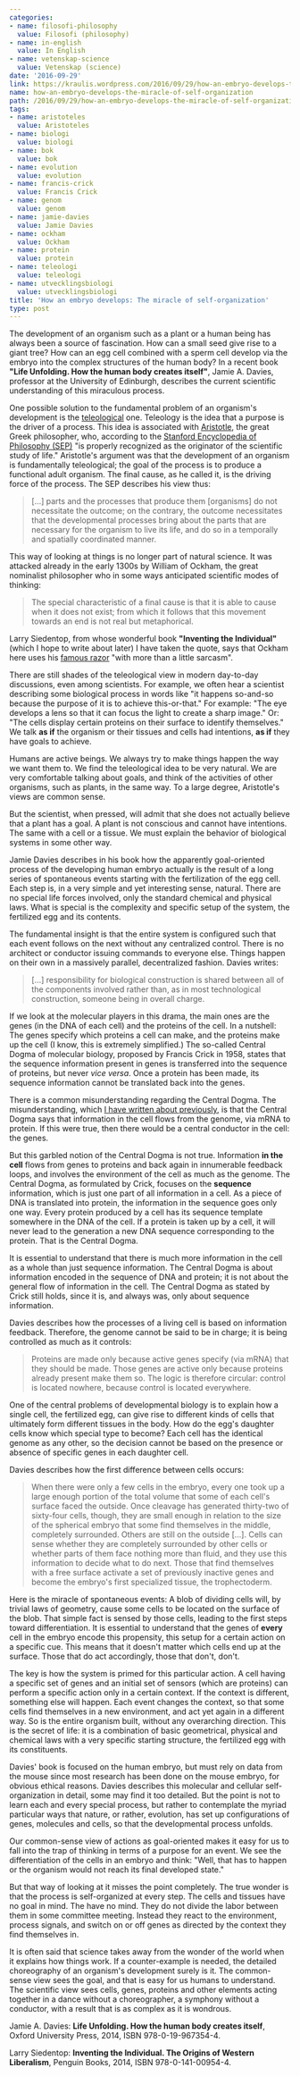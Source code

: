 ```yaml
---
categories:
- name: filosofi-philosophy
  value: Filosofi (philosophy)
- name: in-english
  value: In English
- name: vetenskap-science
  value: Vetenskap (science)
date: '2016-09-29'
link: https://kraulis.wordpress.com/2016/09/29/how-an-embryo-develops-the-miracle-of-self-organization/
name: how-an-embryo-develops-the-miracle-of-self-organization
path: /2016/09/29/how-an-embryo-develops-the-miracle-of-self-organization/
tags:
- name: aristoteles
  value: Aristoteles
- name: biologi
  value: biologi
- name: bok
  value: bok
- name: evolution
  value: evolution
- name: francis-crick
  value: Francis Crick
- name: genom
  value: genom
- name: jamie-davies
  value: Jamie Davies
- name: ockham
  value: Ockham
- name: protein
  value: protein
- name: teleologi
  value: teleologi
- name: utvecklingsbiologi
  value: utvecklingsbiologi
title: 'How an embryo develops: The miracle of self-organization'
type: post
---
```

The development of an organism such as a plant or a human being has always been a source of fascination. How can a small seed give rise to a giant tree? How can an egg cell combined with a sperm cell develop via the embryo into the complex structures of the human body? In a recent book **"Life Unfolding. How the human body creates itself"**, Jamie A. Davies, professor at the University of Edinburgh, describes the current scientific understanding of this miraculous process.

One possible solution to the fundamental problem of an organism's development is the [teleological](https://en.wikipedia.org/wiki/Teleology) one. Teleology is the idea that a purpose is the driver of a process. This idea is associated with [Aristotle](https://en.wikipedia.org/wiki/Aristotle), the great Greek philosopher, who, according to the [Stanford Encyclopedia of Philosophy (SEP)](http://plato.stanford.edu/entries/aristotle-biology/) "is properly recognized as the originator of the scientific study of life." Aristotle's argument was that the development of an organism is fundamentally teleological; the goal of the process is to produce a functional adult organism. The final cause, as he called it, is the driving force of the process. The SEP describes his view thus:

> [...] parts and the processes that produce them [organisms] do not necessitate the outcome; on the contrary, the outcome necessitates that the developmental processes bring about the parts that are necessary for the organism to live its life, and do so in a temporally and spatially coordinated manner.



This way of looking at things is no longer part of natural science. It was attacked already in the early 1300s by William of Ockham, the great nominalist philosopher who in some ways anticipated scientific modes of thinking:

> The special characteristic of a final cause is that it is able to cause when it does not exist; from which it follows that this movement towards an end is not real but metaphorical.

Larry Siedentop, from whose wonderful book **"Inventing the Individual"** (which I hope to write about later) I have taken the quote, says that Ockham here uses his [famous razor](https://en.wikipedia.org/wiki/Occam%27s_razor) "with more than a little sarcasm".

There are still shades of the teleological view in modern day-to-day discussions, even among scientists. For example, we often hear a scientist describing some biological process in words like "it happens so-and-so because the purpose of it is to achieve this-or-that." For example: "The eye develops a lens so that it can focus the light to create a sharp image." Or: "The cells display certain proteins on their surface to identify themselves." We talk **as if** the organism or their tissues and cells had intentions, **as if** they have goals to achieve.

Humans are active beings. We always try to make things happen the way we want them to. We find the teleological idea to be very natural. We are very comfortable talking about goals, and think of the activities of other organisms, such as plants, in the same way. To a large degree, Aristotle's views are common sense.

But the scientist, when pressed, will admit that she does not actually believe that a plant has a goal. A plant is not conscious and cannot have intentions. The same with a cell or a tissue. We must explain the behavior of biological systems in some other way.

Jamie Davies describes in his book how the apparently goal-oriented process of the developing human embryo actually is the result of a long series of spontaneous events starting with the fertilization of the egg cell. Each step is, in a very simple and yet interesting sense, natural. There are no special life forces involved, only the standard chemical and physical laws. What is special is the complexity and specific setup of the system, the fertilized egg and its contents.

The fundamental insight is that the entire system is configured such that each event follows on the next without any centralized control. There is no architect or conductor issuing commands to everyone else. Things happen on their own in a massively parallel, decentralized fashion. Davies writes:

> [...] responsibility for biological construction is shared between all of the components involved rather than, as in most technological construction, someone being in overall charge.

If we look at the molecular players in this drama, the main ones are the genes (in the DNA of each cell) and the proteins of the cell. In a nutshell: The genes specify which proteins a cell can make, and the proteins make up the cell (I know, this is extremely simplified.) The so-called Central Dogma of molecular biology, proposed by Francis Crick in 1958, states that the sequence information present in genes is transferred into the sequence of proteins, but never *vice versa*. Once a protein has been made, its sequence information cannot be translated back into the genes.

There is a common misunderstanding regarding the Central Dogma. The misunderstanding, which [I have written about previously](/2015/11/04/why-do-so-many-scientists-misunderstand-the-central-dogma-of-molecular-biology/), is that the Central Dogma says that information in the cell flows from the genome, via mRNA to protein. If this were true, then there would be a central conductor in the cell: the genes.

But this garbled notion of the Central Dogma is not true. Information **in the cell** flows from genes to proteins and back again in innumerable feedback loops, and involves the environment of the cell as much as the genome. The Central Dogma, as formulated by Crick, focuses on the **sequence** information, which is just one part of all information in a cell. As a piece of DNA is translated into protein, the information in the sequence goes only one way. Every protein produced by a cell has its sequence template somewhere in the DNA of the cell. If a protein is taken up by a cell, it will never lead to the generation a new DNA sequence corresponding to the protein. That is the Central Dogma.

It is essential to understand that there is much more information in the cell as a whole than just sequence information. The Central Dogma is about information encoded in the sequence of DNA and protein; it is not about the general flow of information in the cell. The Central Dogma as stated by Crick still holds, since it is, and always was, only about sequence information.

Davies describes how the processes of a living cell is based on information feedback. Therefore, the genome cannot be said to be in charge; it is being controlled as much as it controls:

> Proteins are made only because active genes specify (via mRNA) that they should be made. Those genes are active only because proteins already present make them so. The logic is therefore circular: control is located nowhere, because control is located everywhere.

One of the central problems of developmental biology is to explain how a single cell, the fertilized egg, can give rise to different kinds of cells that ultimately form different tissues in the body. How do the egg's daughter cells know which special type to become? Each cell has the identical genome as any other, so the decision cannot be based on the presence or absence of specific genes in each daughter cell.

Davies describes how the first difference between cells occurs:

> When there were only a few cells in the embryo, every one took up a large enough portion of the total volume that some of each cell's surface faced the outside. Once cleavage has generated thirty-two of sixty-four cells, though, they are small enough in relation to the size of the spherical embryo that some find themselves in the middle, completely surrounded. Others are still on the outside [...]. Cells can sense whether they are completely surrounded by other cells or whether parts of them face nothing more than fluid, and they use this information to decide what to do next. Those that find themselves with a free surface activate a set of previously inactive genes and become the embryo's first specialized tissue, the trophectoderm.

Here is the miracle of spontaneous events: A blob of dividing cells will, by trivial laws of geometry, cause some cells to be located on the surface of the blob. That simple fact is sensed by those cells, leading to the first steps toward differentiation. It is essential to understand that the genes of **every** cell in the embryo encode this propensity, this setup for a certain action on a specific cue. This means that it doesn't matter which cells end up at the surface. Those that do act accordingly, those that don't, don't.

The key is how the system is primed for this particular action. A cell having a specific set of genes and an initial set of sensors (which are proteins) can perform a specific action only in a certain context. If the context is different, something else will happen. Each event changes the context, so that some cells find themselves in a new environment, and act yet again in a different way. So is the entire organism built, without any overarching direction. This is the secret of life: it is a combination of basic geometrical, physical and chemical laws with a very specific starting structure, the fertilized egg with its constituents.

Davies' book is focused on the human embryo, but must rely on data from the mouse since most research has been done on the mouse embryo, for obvious ethical reasons. Davies describes this molecular and cellular self-organization in detail, some may find it too detailed. But the point is not to learn each and every special process, but rather to contemplate the myriad particular ways that nature, or rather, evolution, has set up configurations of genes, molecules and cells, so that the developmental process unfolds.

Our common-sense view of actions as goal-oriented makes it easy for us to fall into the trap of thinking in terms of a purpose for an event. We see the differentiation of the cells in an embryo and think: "Well, that has to happen or the organism would not reach its final developed state."

But that way of looking at it misses the point completely. The true wonder is that the process is self-organized at every step. The cells and tissues have no goal in mind. The have no mind. They do not divide the labor between them in some committee meeting. Instead they react to the environment, process signals, and switch on or off genes as directed by the context they find themselves in.

It is often said that science takes away from the wonder of the world when it explains how things work. If a counter-example is needed, the detailed choreography of an organism's development surely is it. The common-sense view sees the goal, and that is easy for us humans to understand. The scientific view sees cells, genes, proteins and other elements acting together in a dance without a choreographer, a symphony without a conductor, with a result that is as complex as it is wondrous.

Jamie A. Davies: **Life Unfolding. How the human body creates itself**, Oxford University Press, 2014, ISBN 978-0-19-967354-4.

Larry Siedentop: **Inventing the Individual. The Origins of Western Liberalism**, Penguin Books, 2014, ISBN 978-0-141-00954-4.


